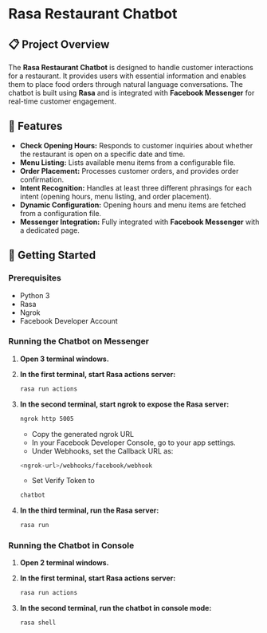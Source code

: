 # Rasa Restaurant Chatbot

## 📋 Project Overview
The **Rasa Restaurant Chatbot** is designed to handle customer interactions for a restaurant. It provides users with essential information and enables them to place food orders through natural language conversations. The chatbot is built using **Rasa** and is integrated with **Facebook Messenger** for real-time customer engagement.

## 🎯 Features
- **Check Opening Hours:** Responds to customer inquiries about whether the restaurant is open on a specific date and time.
- **Menu Listing:** Lists available menu items from a configurable file.
- **Order Placement:** Processes customer orders, and provides order confirmation.
- **Intent Recognition:** Handles at least three different phrasings for each intent (opening hours, menu listing, and order placement).
- **Dynamic Configuration:** Opening hours and menu items are fetched from a configuration file.
- **Messenger Integration:** Fully integrated with **Facebook Messenger** with a dedicated page.

## 🚀 Getting Started

### Prerequisites
- Python 3
- Rasa
- Ngrok
- Facebook Developer Account

### Running the Chatbot on Messenger
1. **Open 3 terminal windows.**

2. **In the first terminal, start Rasa actions server:**
   ```bash
   rasa run actions
   ```
3. **In the second terminal, start ngrok to expose the Rasa server:**
   ```bash
   ngrok http 5005
   ```
   - Copy the generated ngrok URL
   - In your Facebook Developer Console, go to your app settings.
   - Under Webhooks, set the Callback URL as:
   ```bash
   <ngrok-url>/webhooks/facebook/webhook
   ```
   - Set Verify Token to
   ```bash
   chatbot
   ```
4. **In the third terminal, run the Rasa server:**
   ```bash
   rasa run
   ```
### Running the Chatbot in Console
1. **Open 2 terminal windows.**

2. **In the first terminal, start Rasa actions server:**
   ```bash
   rasa run actions
   ```
3. **In the second terminal, run the chatbot in console mode:**
   ```bash
   rasa shell
   ```
